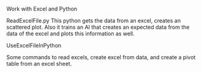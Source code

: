 Work with Excel and Python

ReadExcelFile.py
This python gets the data from an excel, creates an scattered plot. 
Also it trains an AI that creates an expected data from the data of the excel and plots this information as well.

UseExcelFileInPython

Some commands to read excels, create excel from data, and create a pivot table from an excel sheet.